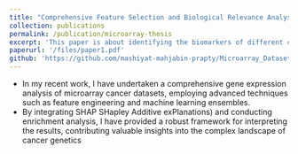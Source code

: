 ```yaml
---
title: "Comprehensive Feature Selection and Biological Relevance Analysis in Multi-Disease Gene Expression Data"
collection: publications
permalink: /publication/microarray-thesis
excerpt: 'This paper is about identifying the biomarkers of different cancers from microarray gene expression datasets.'
paperurl: '/files/paper1.pdf'
github: 'https://github.com/mashiyat-mahjabin-prapty/Microarray_Dataset_Analysis'
---
```


- In my recent work, I have undertaken a comprehensive gene expression analysis of microarray cancer datasets, employing advanced techniques such as feature engineering and machine learning ensembles.
- By integrating SHAP SHapley Additive exPlanations) and conducting enrichment analysis, I have provided a robust framework for interpreting the results, contributing valuable insights into the complex landscape of cancer genetics
